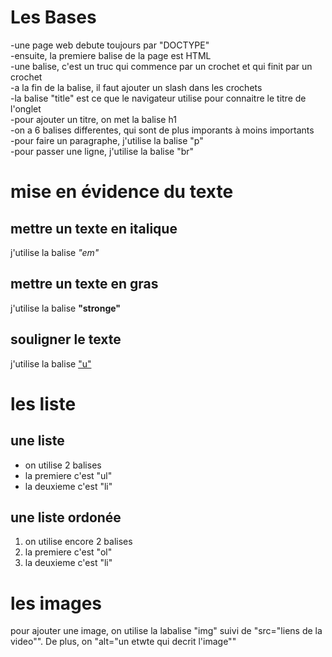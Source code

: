<!DOCTYPE>
<html>
    <head>
        <meta charset="utf-8">
        <title>Base HTML5</title>
    </head>
    <body>
        <h1>Les Bases</h1>
        <p>-une page web debute toujours par "DOCTYPE"<br>-ensuite, la premiere balise de la page est HTML<br>-une balise, c'est un truc qui commence par un crochet et qui finit par un crochet<br>-a la fin de la balise, il faut ajouter un slash dans les crochets<br>-la balise "title" est ce que le navigateur utilise pour connaitre le titre de l'onglet<br>-pour ajouter un titre, on met la balise h1<br>-on a 6 balises differentes, qui sont de plus imporants à moins importants<br>-pour faire un paragraphe, j'utilise la balise "p"<br>-pour passer une ligne, j'utilise la balise "br"</p>
        <h1>mise en évidence du texte</h1>
        <h2>mettre un texte en italique</h2>
        <p>j'utilise la balise <em>"em"</em></p>
        <h2>mettre un texte en gras</h2>
        <p>j'utilise la balise <strong>"stronge"</strong></p>
        <h2>souligner le texte</h2>
        <p>j'utilise la balise <u>"u"</u></p>
        <h1>les liste</h1>
        <h2>une liste</h2>
        <ul>
            <li>on utilise 2 balises</li>
            <li>la premiere c'est "ul"</li>
            <li>la deuxieme c'est "li"</li>
        </ul>
        <h2>une liste ordonée</h2>
        <ol>
            <li>on utilise encore 2 balises</li>
            <li>la premiere c'est "ol"</li>
            <li>la deuxieme c'est "li"</li>
        </ol>
        <h1>les images</h1>
        <p>pour ajouter une image, on utilise la labalise "img" suivi de "src="liens de la video"". De plus, on "alt="un etwte qui decrit l'image""</p>
    </body>
</html>